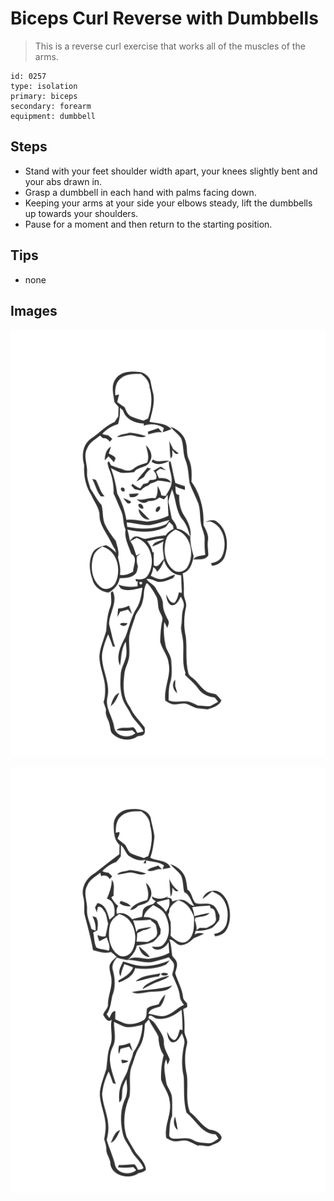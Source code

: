 # Biceps Curl Reverse with Dumbbells
> This is a reverse curl exercise that works all of the muscles of the arms.

``` 
id: 0257 
type: isolation 
primary: biceps 
secondary: forearm 
equipment: dumbbell 
``` 

## Steps

 - Stand with your feet shoulder width apart, your knees slightly bent and your abs drawn in.
 - Grasp a dumbbell in each hand with palms facing down.
 - Keeping your arms at your side your elbows steady, lift the dumbbells up towards your shoulders.
 - Pause for a moment and then return to the starting position.

## Tips

 - none

## Images

![](../svg/0257-relaxation.svg)

![](../svg/0257-tension.svg)
